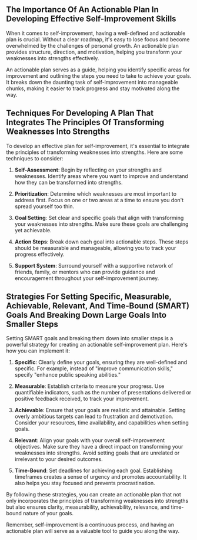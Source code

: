 
## The Importance Of An Actionable Plan In Developing Effective Self-Improvement Skills

When it comes to self-improvement, having a well-defined and actionable plan is crucial. Without a clear roadmap, it's easy to lose focus and become overwhelmed by the challenges of personal growth. An actionable plan provides structure, direction, and motivation, helping you transform your weaknesses into strengths effectively.

An actionable plan serves as a guide, helping you identify specific areas for improvement and outlining the steps you need to take to achieve your goals. It breaks down the daunting task of self-improvement into manageable chunks, making it easier to track progress and stay motivated along the way.

## Techniques For Developing A Plan That Integrates The Principles Of Transforming Weaknesses Into Strengths

To develop an effective plan for self-improvement, it's essential to integrate the principles of transforming weaknesses into strengths. Here are some techniques to consider:

1. **Self-Assessment**: Begin by reflecting on your strengths and weaknesses. Identify areas where you want to improve and understand how they can be transformed into strengths.
    
2. **Prioritization**: Determine which weaknesses are most important to address first. Focus on one or two areas at a time to ensure you don't spread yourself too thin.
    
3. **Goal Setting**: Set clear and specific goals that align with transforming your weaknesses into strengths. Make sure these goals are challenging yet achievable.
    
4. **Action Steps**: Break down each goal into actionable steps. These steps should be measurable and manageable, allowing you to track your progress effectively.
    
5. **Support System**: Surround yourself with a supportive network of friends, family, or mentors who can provide guidance and encouragement throughout your self-improvement journey.
    

## Strategies For Setting Specific, Measurable, Achievable, Relevant, And Time-Bound (SMART) Goals And Breaking Down Large Goals Into Smaller Steps

Setting SMART goals and breaking them down into smaller steps is a powerful strategy for creating an actionable self-improvement plan. Here's how you can implement it:

1. **Specific**: Clearly define your goals, ensuring they are well-defined and specific. For example, instead of "improve communication skills," specify "enhance public speaking abilities."
    
2. **Measurable**: Establish criteria to measure your progress. Use quantifiable indicators, such as the number of presentations delivered or positive feedback received, to track your improvement.
    
3. **Achievable**: Ensure that your goals are realistic and attainable. Setting overly ambitious targets can lead to frustration and demotivation. Consider your resources, time availability, and capabilities when setting goals.
    
4. **Relevant**: Align your goals with your overall self-improvement objectives. Make sure they have a direct impact on transforming your weaknesses into strengths. Avoid setting goals that are unrelated or irrelevant to your desired outcomes.
    
5. **Time-Bound**: Set deadlines for achieving each goal. Establishing timeframes creates a sense of urgency and promotes accountability. It also helps you stay focused and prevents procrastination.
    

By following these strategies, you can create an actionable plan that not only incorporates the principles of transforming weaknesses into strengths but also ensures clarity, measurability, achievability, relevance, and time-bound nature of your goals.

Remember, self-improvement is a continuous process, and having an actionable plan will serve as a valuable tool to guide you along the way.
